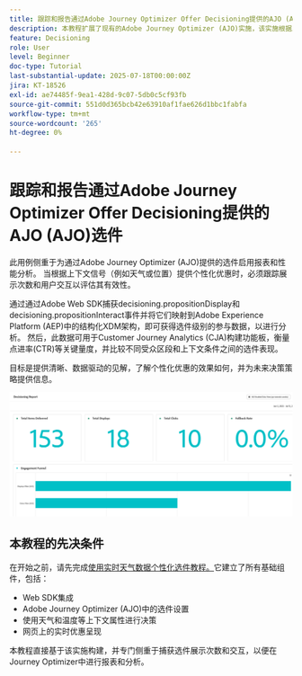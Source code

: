 ```yaml
---
title: 跟踪和报告通过Adobe Journey Optimizer Offer Decisioning提供的AJO (AJO)选件
description: 本教程扩展了现有的Adobe Journey Optimizer (AJO)实施，该实施根据上下文数据（如温度）提供个性化优惠。 它概述了如何捕获展示和交互事件，并准备数据以供在Journey Optimizer中报告。
feature: Decisioning
role: User
level: Beginner
doc-type: Tutorial
last-substantial-update: 2025-07-18T00:00:00Z
jira: KT-18526
exl-id: ae74485f-9ea1-428d-9c07-5db0c5cf93fb
source-git-commit: 551d0d365bcb42e63910af1fae626d1bbc1fabfa
workflow-type: tm+mt
source-wordcount: '265'
ht-degree: 0%

---
```


# 跟踪和报告通过Adobe Journey Optimizer Offer Decisioning提供的AJO (AJO)选件

此用例侧重于为通过Adobe Journey Optimizer (AJO)提供的选件启用报表和性能分析。 当根据上下文信号（例如天气或位置）提供个性化优惠时，必须跟踪展示次数和用户交互以评估其有效性。

通过通过Adobe Web SDK捕获decisioning.propositionDisplay和decisioning.propositionInteract事件并将它们映射到Adobe Experience Platform (AEP)中的结构化XDM架构，即可获得选件级别的参与数据，以进行分析。 然后，此数据可用于Customer Journey Analytics (CJA)构建功能板，衡量点进率(CTR)等关键量度，并比较不同受众区段和上下文条件之间的选件表现。

目标是提供清晰、数据驱动的见解，了解个性化优惠的效果如何，并为未来决策策略提供信息。



![reporting-dashboard](assets/dashboard-reporting.png)


## 本教程的先决条件

在开始之前，请先完成[使用实时天气数据个性化选件教程。](https://experienceleague.adobe.com/zh-hans/docs/journey-optimizer-learn/personalizing-offers-with-real-time-weather-data/introduction)它建立了所有基础组件，包括：

- Web SDK集成
- Adobe Journey Optimizer (AJO)中的选件设置
- 使用天气和温度等上下文属性进行决策
- 网页上的实时优惠呈现

本教程直接基于该实施构建，并专门侧重于捕获选件展示次数和交互，以便在Journey Optimizer中进行报表和分析。
